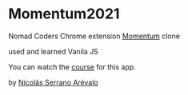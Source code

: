 # Momentum2021
Nomad Coders Chrome extension [Momentum](https://momentumdash.com/) clone

used and learned Vanila JS

You can watch the [course](https://nomadcoders.co/javascript-for-beginners) for this app.

by [Nicolás Serrano Arévalo](https://github.com/serranoarevalo)
